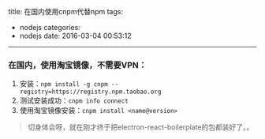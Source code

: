 title: 在国内使用cnpm代替npm
tags:
  - nodejs
categories:
  - nodejs
date: 2016-03-04 00:53:12
---

### 在国内，使用淘宝镜像，不需要VPN：

1. 安装：`npm install -g cnpm --registry=https://registry.npm.taobao.org`
2. 测试安装成功：`cnpm info connect`
3. 使用淘宝镜像安装：`cnpm install <name@version>`

>切身体会呀，就在刚才终于把electron-react-boilerplate的包都装好了。。